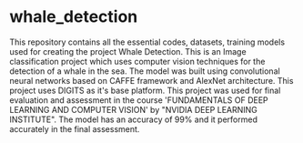 # whale_detection
This repository contains all the essential codes, datasets, training models used for creating the project Whale Detection. This is an Image classification project which uses computer vision techniques for the detection of a whale in the sea. The model was built using convolutional neural networks based on CAFFE framework and AlexNet architecture. This project uses DIGITS as it's base platform. This project was used for final evaluation and assessment in the course 'FUNDAMENTALS OF DEEP LEARNING AND COMPUTER VISION' by "NVIDIA DEEP LEARNING INSTITUTE". The model has an accuracy of 99% and it performed accurately in the final assessment.
